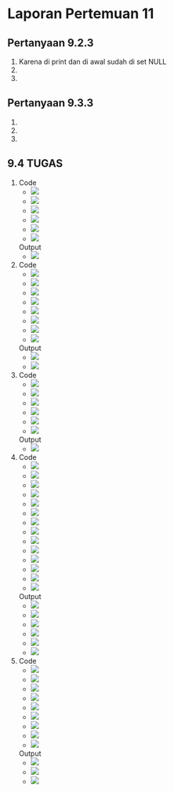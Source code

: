 # Laporan Pertemuan 11

## Pertanyaan 9.2.3
1. Karena di print dan di awal sudah di set NULL
2. 
3. 

## Pertanyaan 9.3.3
1. 
2. 
3. 


## 9.4 TUGAS
1. Code
    * <img src="./screenshots/codeNo1.1.png">
    * <img src="./screenshots/codeNo1.2.png">
    * <img src="./screenshots/codeNo1.3.png">
    * <img src="./screenshots/codeNo1.4.png">
    * <img src="./screenshots/codeNo1.5.png">
    * <img src="./screenshots/codeNo1.6.png">
   Output
    * <img src="./screenshots/outputNo1.png">
2. Code
    * <img src="./screenshots/codeNo2.1.png">
    * <img src="./screenshots/codeNo2.2.png">
    * <img src="./screenshots/codeNo2.3.png">
    * <img src="./screenshots/codeNo2.4.png">
    * <img src="./screenshots/codeNo2.5.png">
    * <img src="./screenshots/codeNo2.6.png">
    * <img src="./screenshots/codeNo2.7.png">
    * <img src="./screenshots/codeNo2.8.png">
   Output
    * <img src="./screenshots/outputNo2.png">
    * <img src="./screenshots/outputNo2.2.png">
3. Code
    * <img src="./screenshots/codeNo3.1.png">
    * <img src="./screenshots/codeNo3.2.png">
    * <img src="./screenshots/codeNo3.3.png">
    * <img src="./screenshots/codeNo3.4.png">
    * <img src="./screenshots/codeNo3.5.png">
    * <img src="./screenshots/codeNo3.6.png">
   Output
    * <img src="./screenshots/outputNo3.png">
4. Code
    * <img src="./screenshots/codeNo4.1.png">
    * <img src="./screenshots/codeNo4.2.png">
    * <img src="./screenshots/codeNo4.3.png">
    * <img src="./screenshots/codeNo4.4.png">
    * <img src="./screenshots/codeNo4.5.png">
    * <img src="./screenshots/codeNo4.6.png">
    * <img src="./screenshots/codeNo4.7.png">
    * <img src="./screenshots/codeNo4.8.png">
    * <img src="./screenshots/codeNo4.9.png">
    * <img src="./screenshots/codeNo4.10.png">
    * <img src="./screenshots/codeNo4.11.png">
    * <img src="./screenshots/codeNo4.12.png">
    * <img src="./screenshots/codeNo4.13.png">
    * <img src="./screenshots/codeNo4.14.png">
   Output
    * <img src="./screenshots/outputNo4.png">
    * <img src="./screenshots/outputNo4.2.png">
    * <img src="./screenshots/outputNo4.3.png">
    * <img src="./screenshots/outputNo4.4.png">
    * <img src="./screenshots/outputNo4.5.png">
    * <img src="./screenshots/outputNo4.6.png">
5. Code
    * <img src="./screenshots/codeNo5.1.png">
    * <img src="./screenshots/codeNo5.2.png">
    * <img src="./screenshots/codeNo5.3.png">
    * <img src="./screenshots/codeNo5.4.png">
    * <img src="./screenshots/codeNo5.5.png">
    * <img src="./screenshots/codeNo5.6.png">
    * <img src="./screenshots/codeNo5.7.png">
    * <img src="./screenshots/codeNo5.8.png">
    * <img src="./screenshots/codeNo5.9.png">
   Output
    * <img src="./screenshots/outputNo5.png">
    * <img src="./screenshots/outputNo5.2.png">
    * <img src="./screenshots/outputNo5.3.png">